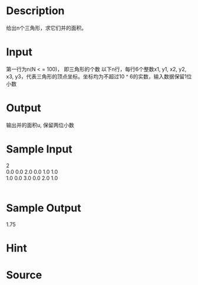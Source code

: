 
# Description

<div class="content">给出n个三角形，求它们并的面积。
</div>

# Input

<div class="content">第一行为n(N &lt; = 100)， 即三角形的个数
以下n行，每行6个整数x1, y1, x2, y2, x3, y3，代表三角形的顶点坐标。坐标均为不超过10 ^ 6的实数，输入数据保留1位小数

</div>

# Output

<div class="content">输出并的面积u, 保留两位小数

</div>

# Sample Input

<div class="content"><span class="sampledata">2<br/>
0.0 0.0 2.0 0.0 1.0 1.0<br/>
1.0 0.0 3.0 0.0 2.0 1.0<br/>
<br/>
</span></div>

# Sample Output

<div class="content"><span class="sampledata">1.75<br/>
</span></div>

# Hint

<div class="content"><p></p></div>

# Source

<div class="content"><p><a href="problemset.php?search="></a></p></div>


